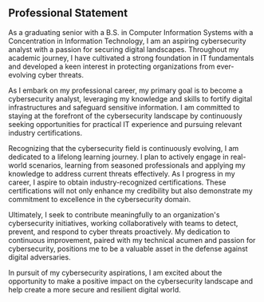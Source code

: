 ## Professional Statement 

As a graduating senior with a B.S. in Computer Information Systems with a Concentration in Information Technology, I  am an aspiring cybersecurity analyst with a passion for securing digital landscapes. Throughout my academic journey, I have cultivated a strong foundation in IT fundamentals and developed a keen interest in protecting organizations from ever-evolving cyber threats.

As I embark on my professional career, my primary goal is to become a cybersecurity analyst, leveraging my knowledge and skills to fortify digital infrastructures and safeguard sensitive information. I am committed to staying at the forefront of the cybersecurity landscape by continuously seeking opportunities for practical IT experience and pursuing relevant industry certifications.

Recognizing that the cybersecurity field is continuously evolving, I am dedicated to a lifelong learning journey. I plan to actively engage in real-world scenarios, learning from seasoned professionals and applying my knowledge to address current threats effectively. As I progress in my career, I aspire to obtain industry-recognized certifications. These certifications will not only enhance my credibility but also demonstrate my commitment to excellence in the cybersecurity domain.

Ultimately, I seek to contribute meaningfully to an organization's cybersecurity initiatives, working collaboratively with teams to detect, prevent, and respond to cyber threats proactively. My dedication to continuous improvement, paired with my technical acumen and passion for cybersecurity, positions me to be a valuable asset in the defense against digital adversaries.

In pursuit of my cybersecurity aspirations, I am excited about the opportunity to make a positive impact on the cybersecurity landscape and help create a more secure and resilient digital world.
